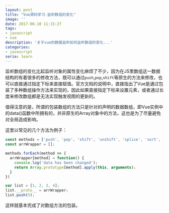 ```yaml
---
layout: post
title: "Vue源码学习-监听数组的变化"
image: ''
date: 2017-06-10 11:15:27
tags:
- javascript
- vue 
description: '关于vue的数据监听如何监听数组的变化...'
categories:
- javascript
serie: learn
---
```


监听数组的变化比起监听对象的属性变化麻烦了不少，因为在JS里数组这一数据结构的有着很多的修改方法，既可以通过`push`,`pop`,`shift`等原生的方法来修改，也可以直接通过指定下标来直接赋值。官方文档的说明中，直接指出了Vue是通过包装了多种数组操作方法来实现的，因此如果直接指定下标来设置元素，或者通过长度来修改数组都是无法实现触发视图的更新的。

值得注意的是，所谓的包装数组的方法只是针对的声明的数据数组，即Vue实例中的data()函数中所拥有的，并非原生的Array对象中的方法，这也是为了尽量避免对全局造成影响。

这里以常见的几个方法为例子：
```javascript
const methods = ['push', 'pop', 'shift', 'unshift', 'splice', 'sort', 'reverse'];
const arrWrapper = [];

methods.forEach(method => {
  arrWrapper[method] = function() {
    console.log('data has been changed');
    return Array.prototype[method].apply(this, arguments);
  }
})

var list = [1, 2, 3, 4];
list.__proto__ = arrWrapper;
list.push(5);
```
这样就基本完成了对数组方法的包装。
